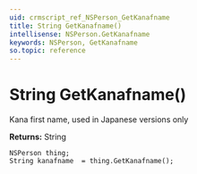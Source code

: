 ```yaml
---
uid: crmscript_ref_NSPerson_GetKanafname
title: String GetKanafname()
intellisense: NSPerson.GetKanafname
keywords: NSPerson, GetKanafname
so.topic: reference
---
```


# String GetKanafname()

Kana first name, used in Japanese versions only

**Returns:** String

```crmscript
NSPerson thing;
String kanafname  = thing.GetKanafname();
```


